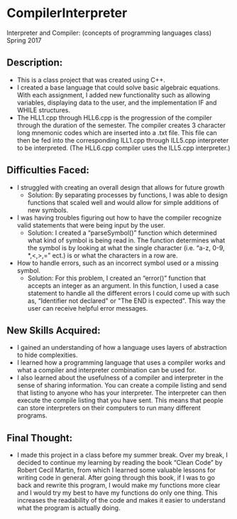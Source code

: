# CompilerInterpreter

Interpreter and Compiler: (concepts of programming languages class) Spring 2017

## Description:
- This is a class project that was created using C++.
- I created a base language that could solve basic algebraic equations. With each assignment, I added new functionality such as allowing variables, displaying data to the user, and the implementation IF and WHILE structures.
- The HLL1.cpp through HLL6.cpp is the progression of the compiler through the duration of the semester. The compiler creates 3 character long mnemonic codes which are inserted into a .txt file. This file can then be fed into the corresponding ILL1.cpp through ILL5.cpp interpreter to be interpreted. (The HLL6.cpp compiler uses the ILL5.cpp interpreter.)

## Difficulties Faced: 
- I struggled with creating an overall design that allows for future growth
  - Solution: By separating processes by functions, I was able to design functions that scaled well and would allow for simple additions of new symbols.  
- I was having troubles figuring out how to have the compiler recognize valid statements that were being input by the user.
  - Solution: I created a “parseSymbol()” function which determined what kind of symbol is being read in. The function determines what the symbol is by looking at what the single character (i.e. “a-z, 0-9, *,<,>,=” ect.)  is or what the characters in a row are. 
- How to handle errors, such as an incorrect symbol used or a missing symbol.
  - Solution: For this problem, I created an “error()” function that accepts an integer as an argument. In this function, I used a case statement to handle all the different errors I could come up with such as, “Identifier not declared" or "The END is expected". This way the user can receive helpful error messages. 

## New Skills Acquired: 
- I gained an understanding of how a language uses layers of abstraction to hide complexities.
- I learned how a programming language that uses a compiler works and what a compiler and interpreter combination can be used for.
- I also learned about the usefulness of a compiler and interpreter in the sense of sharing information. You can create a compile listing and send that listing to anyone who has your interpreter. The interpreter can then execute the compile listing that you have sent. This means that people can store interpreters on their computers to run many different programs.

## Final Thought:
- I made this project in a class before my summer break. Over my break, I decided to continue my learning by reading the book “Clean Code” by Robert Cecil Martin, from which I learned some valuable lessons for writing code in general. After going through this book, if I was to go back and rewrite this program, I would make my functions more clear and I would try my best to have my functions do only one thing. This increases the readability of the code and makes it easier to understand what the program is actually doing. 
